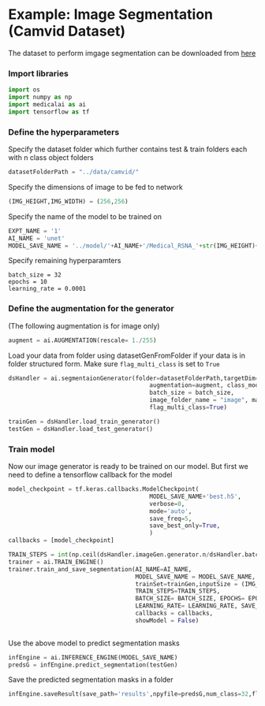 # Example: Image Segmentation (Camvid Dataset)
The dataset to perform imgage segmentation can be downloaded from [here](http://mi.eng.cam.ac.uk/research/projects/VideoRec/CamVid/)

### Import libraries
```python
import os
import numpy as np
import medicalai as ai
import tensorflow as tf
```
### Define the hyperparameters
Specify the dataset folder which further contains test & train folders each with n class object folders
```python
datasetFolderPath = "../data/camvid/"
```
Specify the dimensions of image to be fed to network
```python
(IMG_HEIGHT,IMG_WIDTH) = (256,256)
```
Specify the name of the model to be trained on
```python
EXPT_NAME = '1'
AI_NAME = 'unet' 
MODEL_SAVE_NAME = '../model/'+AI_NAME+'/Medical_RSNA_'+str(IMG_HEIGHT)+'x'+str(IMG_WIDTH)+'_'+AI_NAME+'_EXPT_'+str(EXPT_NAME)
```
Specify remaining hyperparamters
```
batch_size = 32
epochs = 10
learning_rate = 0.0001

```
### Define the augmentation for the generator
(The following augmentation is for image only)
```python
augment = ai.AUGMENTATION(rescale= 1./255)
```
Load your data from folder using datasetGenFromFolder if your data is in folder structured form. Make sure ```flag_multi_class``` is set to ```True```
```python
dsHandler = ai.segmentaionGenerator(folder=datasetFolderPath,targetDim=(IMG_HEIGHT,IMG_WIDTH), 
                                        augmentation=augment, class_mode=None,
                                        batch_size = batch_size,
                                        image_folder_name = "image", mask_folder_name = "masks",
                                        flag_multi_class=True)
```
```python
trainGen = dsHandler.load_train_generator()
testGen = dsHandler.load_test_generator()
```
### Train model
Now our image generator is ready to be trained on our model. But first we need to define a tensorflow callback for the model
```python
model_checkpoint = tf.keras.callbacks.ModelCheckpoint(
                                        MODEL_SAVE_NAME+'best.h5', 
                                        verbose=0,
                                        mode='auto', 
                                        save_freq=5,
                                        save_best_only=True,
                                        )
callbacks = [model_checkpoint]
```
```python
TRAIN_STEPS = int(np.ceil(dsHandler.imageGen.generator.n/dsHandler.batch_size))
trainer = ai.TRAIN_ENGINE()
trainer.train_and_save_segmentation(AI_NAME=AI_NAME,
                                    MODEL_SAVE_NAME = MODEL_SAVE_NAME, 
                                    trainSet=trainGen,inputSize = (IMG_HEIGHT,IMG_WIDTH,3),
                                    TRAIN_STEPS=TRAIN_STEPS,
                                    BATCH_SIZE= BATCH_SIZE, EPOCHS= EPOCHS, 
                                    LEARNING_RATE= LEARNING_RATE, SAVE_BEST_MODEL = SAVE_BEST_MODEL, 
                                    callbacks = callbacks,
                                    showModel = False)
                                    
```
Use the above model to predict segmentation masks
```python
infEngine = ai.INFERENCE_ENGINE(MODEL_SAVE_NAME)
predsG = infEngine.predict_segmentation(testGen)
```
Save the predicted segmentation masks in a folder
```python
infEngine.saveResult(save_path='results',npyfile=predsG,num_class=32,flag_multi_class=True)
```            
